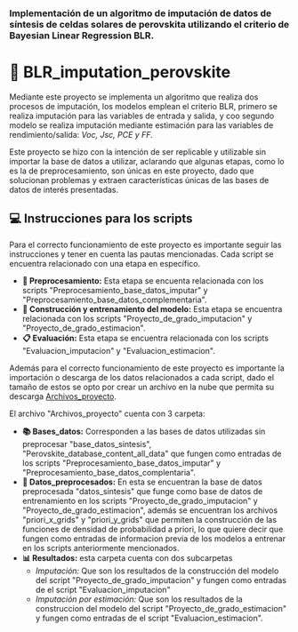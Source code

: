### Implementación de un algoritmo de imputación de datos de síntesis de celdas solares de perovskita utilizando el criterio de Bayesian Linear Regression BLR.

# 📑 BLR_imputation_perovskite

Mediante este proyecto se implementa un algoritmo que realiza dos procesos de imputación, los modelos emplean el criterio BLR, primero se realiza imputación para las variables de entrada y salida, y coo segundo modelo se realiza imputación mediante estimación para las variables de rendimiento/salida: *Voc, Jsc, PCE y FF.*

Este proyecto se hizo con la intención de ser replicable y utilizable sin importar la base de datos a utilizar, aclarando que algunas etapas, como lo es la de preprocesamiento, son únicas en este proyecto, dado que solucionan problemas y extraen características únicas de las bases de datos de interés presentadas.

## 💻 Instrucciones para los scripts
Para el correcto funcionamiento de este proyecto es importante seguir las instrucciones y tener en cuenta las pautas mencionadas. Cada script se encuentra relacionado con una etapa en específico.
- **📄 Preprocesamiento:** Esta etapa se encuenta relacionada con los scripts "Preprocesamiento_base_datos_imputar" y "Preprocesamiento_base_datos_complementaria".
- **📑 Construcción y entrenamiento del modelo:** Esta etapa se encuentra relacionada con los scripts "Proyecto_de_grado_imputacion" y "Proyecto_de_grado_estimacion".
- **📋 Evaluación:** Esta etapa se encuentra relacionada con los scripts "Evaluacion_imputacion" y "Evaluacion_estimacion".

Además para el correcto funcionamiento de este proyecto es importante la importación o descarga de los datos relacionados a cada script, dado el tamaño de estos se opto por crear un archivo en la nube que permita su descarga [Archivos_proyecto](https://drive.google.com/file/d/1RLdhUYAIKnMCvDBnZZdg6qZmKPp_ByRN/view?usp=drive_link).


El archivo "Archivos_proyecto" cuenta con 3 carpeta:
- **📚 Bases_datos:** Corresponden a las bases de datos utilizadas sin preprocesar "base_datos_sintesis", "Perovskite_database_content_all_data" que fungen como entradas de los scripts "Preprocesamiento_base_datos_imputar" y "Preprocesamiento_base_datos_complentaria".
- **📓 Datos_preprocesados:** En esta se encuentran la base de datos preprocesada "datos_sintesis" que funge como base de datos de entrenamiento en los scripts "Proyecto_de_grado_imputacion" y "Proyecto_de_grado_estimacion", además se encuentran los archivos "priori_x_grids" y "priori_y_grids" que permiten la construcción de las funciones de densidad de probabilidad a priori, lo que quiere decir que fungen como entradas de informacion previa de los modelos a entrenar en los scripts anteriormente mencionados.
- **📊 Resultados:** esta carpeta cuenta con dos subcarpetas
  - *Imputación:* Que son los resultados de la construcción del modelo del script "Proyecto_de_grado_imputacion" y fungen como entradas de el script "Evaluacion_imputacion"
  - *Imputación por estimación:* Que son los resultados de la construccion del modelo del script "Proyecto_de_grado_estimacion" y fungen como entradas de el script "Evaluacion_estimacion".
